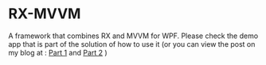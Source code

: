 # RX-MVVM

A framework that combines RX and MVVM for WPF. Please check the demo app that is part of the solution of how to use it (or you can view the post on my blog at : [Part 1](http://fitims.blogspot.co.uk/2015/10/mixing-mvvm-with-rx-part-1.html) and [Part 2](http://fitims.blogspot.co.uk/2015/10/mixing-mvvm-with-rx-part-2.html) )
